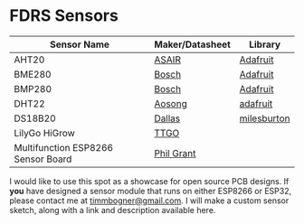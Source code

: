 # FDRS Sensors

| Sensor Name | Maker/Datasheet | Library |
| --- | --- | --- |
| AHT20  | [ASAIR](http://www.aosong.com/userfiles/files/media/Data%20Sheet%20AHT20.pdf) | [Adafruit](https://github.com/adafruit/Adafruit_AHTX0) |
| BME280  | [Bosch](https://www.bosch-sensortec.com/media/boschsensortec/downloads/datasheets/bst-bme280-ds002.pdf) | [Adafruit](https://github.com/adafruit/Adafruit_BME280_Library)  |
| BMP280 | [Bosch](https://www.bosch-sensortec.com/media/boschsensortec/downloads/datasheets/bst-bmp280-ds001.pdf) | [Adafruit](https://github.com/adafruit/Adafruit_BMP280_Library)  |
| DHT22 | [Aosong](https://www.sparkfun.com/datasheets/Sensors/Temperature/DHT22.pdf) |[adafruit](https://github.com/adafruit/DHT-sensor-library)  |
| DS18B20 | [Dallas](https://datasheets.maximintegrated.com/en/ds/DS18B20.pdf) | [milesburton](https://github.com/adafruit/Adafruit_AHTX0)  |
| LilyGo HiGrow | [TTGO](http://www.lilygo.cn/prod_view.aspx?TypeId=50033&Id=1172) |
| Multifunction ESP8266 Sensor Board | [Phil Grant](https://github.com/gadjet/Multifunction-ESP8266-Sensor-board) |







I would like to use this spot as a showcase for open source PCB designs. If **you** have designed a sensor module that runs on either ESP8266 or ESP32, please contact me at timmbogner@gmail.com. I will make a custom sensor sketch, along with a link and description available here.
